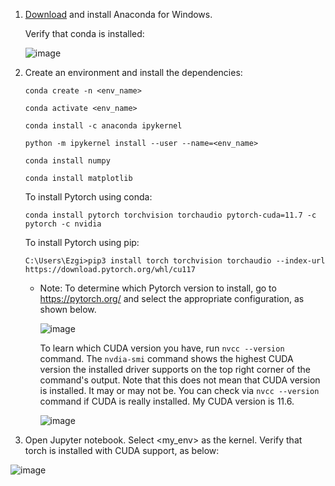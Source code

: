 
1. [Download](https://www.anaconda.com/) and install Anaconda for Windows.
   
   Verify that conda is installed:
   
   ![image](https://github.com/Ezgii/GPU/assets/4748948/e9f7d2df-a7d2-4352-b93a-929116a426c6)

2. Create an environment and install the dependencies:
   
   `conda create -n <env_name>`
   
   `conda activate <env_name>`
   
   `conda install -c anaconda ipykernel`

   `python -m ipykernel install --user --name=<env_name>`

   `conda install numpy`

   `conda install matplotlib`

   To install Pytorch using conda:
   
   `conda install pytorch torchvision torchaudio pytorch-cuda=11.7 -c pytorch -c nvidia`

   To install Pytorch using pip:

   `C:\Users\Ezgi>pip3 install torch torchvision torchaudio --index-url https://download.pytorch.org/whl/cu117`

      - Note: To determine which Pytorch version to install, go to https://pytorch.org/ and select the appropriate configuration, as shown below.
  
        ![image](https://github.com/Ezgii/GPU/assets/4748948/54fafee5-7f3f-4bc8-bd01-babd070ceed0)
      
        To learn which CUDA version you have, run `nvcc --version` command. The `nvdia-smi` command shows the highest CUDA version the installed driver supports on the top right corner of the command's output. Note that this does not mean that CUDA version is installed. It may or may not be. You can check via `nvcc --version` command if CUDA is really installed. My CUDA version is 11.6.
   
        
        ![image](https://github.com/Ezgii/GPU/assets/4748948/eb92cec3-9ae4-4b75-bf78-4affacfeba3c)


3. Open Jupyter notebook. Select <my_env> as the kernel. Verify that torch is installed with CUDA support, as below:

![image](https://github.com/Ezgii/Python-setup-on-Windows-PC-with-Nvdia-GPU/assets/4748948/bf5930ad-ca48-4972-9c25-17c78c90642b)


     

   
